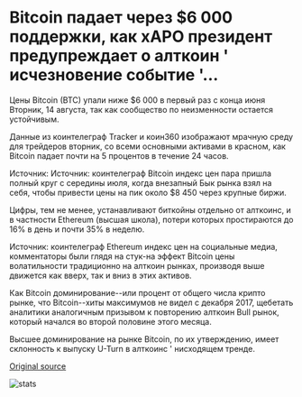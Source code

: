 # Bitcoin падает через $6 000 поддержки, как xAPO президент предупреждает о алткоин ' исчезновение событие '...

Цены Bitcoin (BTC) упали ниже $6 000 в первый раз с конца июня Вторник, 14 августа, так как сообщество по неизменности остается устойчивым.

Данные из коинтелеграф Tracker и коин360 изображают мрачную среду для трейдеров вторник, со всеми основными активами в красном, как Bitcoin падает почти на 5 процентов в течение 24 часов.

Источник: Источник: коинтелеграф Bitcoin индекс цен пара пришла полный круг с середины июля, когда внезапный Бык рынка взял на себя, чтобы привести цены на пик около $8 450 через крупные биржи.

Цифры, тем не менее, устанавливают биткойны отдельно от алткоинс, и в частности Ethereum (высшая школа), потери которых простираются до 16% в день и почти 35% в неделю.

Источник: коинтелеграф Ethereum индекс цен на социальные медиа, комментаторы были глядя на стук-на эффект Bitcoin цены волатильности традиционно на алткоин рынках, производя выше движется как вверх, так и вниз в этих активов.

Как Bitcoin доминирование--или процент от общего числа крипто рынке, что Bitcoin--хиты максимумов не видел с декабря 2017, щебетать аналитики аналогичным призывом к повторению алткоин Bull рынок, который начался во второй половине этого месяца.

Высшее доминирование на рынке Bitcoin, по их утверждению, имеет склонность к выпуску U-Turn в алткоинс ' нисходящем тренде.

[Original source](https://cointelegraph.com/news/bitcoin-falls-through-6-000-support-as-xapo-president-warns-of-altcoin-extinction-event)

![stats](https://c.statcounter.com/11760860/0/a89fa40b/1/ "stats")